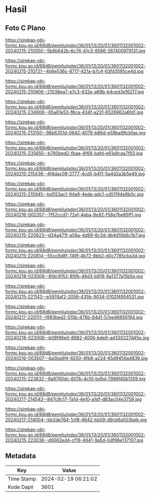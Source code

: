# Hasil

## Foto C Plano

https://sirekap-obj-formc.kpu.go.id/68d8/pemilu/pdpr/36/01/13/20/01/3601132001002-20240215-210550--5b8b642b-6c76-41c3-8586-267400979131.jpg

https://sirekap-obj-formc.kpu.go.id/68d8/pemilu/pdpr/36/01/13/20/01/3601132001002-20240215-210721--4b6e536c-8717-421a-b7c4-63fd3595ce4d.jpg

https://sirekap-obj-formc.kpu.go.id/68d8/pemilu/pdpr/36/01/13/20/01/3601132001002-20240215-210906--21038ea7-e7c3-432e-a69b-b4ced3e16217.jpg

https://sirekap-obj-formc.kpu.go.id/68d8/pemilu/pdpr/36/01/13/20/01/3601132001002-20240215-234906--65a61e53-f6ca-434f-a231-6528962a6fd1.jpg

https://sirekap-obj-formc.kpu.go.id/68d8/pemilu/pdpr/36/01/13/20/01/3601132001002-20240215-213150--96b6351d-0642-4079-b86d-e59ba99cbfae.jpg

https://sirekap-obj-formc.kpu.go.id/68d8/pemilu/pdpr/36/01/13/20/01/3601132001002-20240215-235655--b780bed2-fbae-4f69-bafd-e61a9caa7f93.jpg

https://sirekap-obj-formc.kpu.go.id/68d8/pemilu/pdpr/36/01/13/20/01/3601132001002-20240215-215436--4f4dac09-2777-4cd5-b411-5a4d2a3b5e49.jpg

https://sirekap-obj-formc.kpu.go.id/68d8/pemilu/pdpr/36/01/13/20/01/3601132001002-20240215-215945--bd553ac1-94a9-4ede-adc1-cd51f94e8b0c.jpg

https://sirekap-obj-formc.kpu.go.id/68d8/pemilu/pdpr/36/01/13/20/01/3601132001002-20240216-002357--7f52ccd7-72af-4aba-9e92-f58e7be85ff1.jpg

https://sirekap-obj-formc.kpu.go.id/68d8/pemilu/pdpr/36/01/13/20/01/3601132001002-20240215-220623--d34a471f-a06a-4d99-8c3d-db4d10b6c1b7.jpg

https://sirekap-obj-formc.kpu.go.id/68d8/pemilu/pdpr/36/01/13/20/01/3601132001002-20240215-220814--55cc8d8f-749f-4b72-8bb2-d0c7785cba3d.jpg

https://sirekap-obj-formc.kpu.go.id/68d8/pemilu/pdpr/36/01/13/20/01/3601132001002-20240218-023006--6fdc9152-85fb-48d3-b619-6a1377a15b5e.jpg

https://sirekap-obj-formc.kpu.go.id/68d8/pemilu/pdpr/36/01/13/20/01/3601132001002-20240215-221143--e5974af2-2058-435b-9034-0102f4954531.jpg

https://sirekap-obj-formc.kpu.go.id/68d8/pemilu/pdpr/36/01/13/20/01/3601132001002-20240217-220111--f893bed2-515b-476b-84d1-57ee46856194.jpg

https://sirekap-obj-formc.kpu.go.id/68d8/pemilu/pdpr/36/01/13/20/01/3601132001002-20240218-023006--b09f96e0-8982-4006-bde9-ad330227d45e.jpg

https://sirekap-obj-formc.kpu.go.id/68d8/pemilu/pdpr/36/01/13/20/01/3601132001002-20240216-003507--4a0ba9f4-8250-4fb8-a224-65d9456a4836.jpg

https://sirekap-obj-formc.kpu.go.id/68d8/pemilu/pdpr/36/01/13/20/01/3601132001002-20240215-223632--8a9760dc-607b-4c10-bd5d-7986f40b1359.jpg

https://sirekap-obj-formc.kpu.go.id/68d8/pemilu/pdpr/36/01/13/20/01/3601132001002-20240217-214543--847c9c17-7a1d-4e10-a1d1-d83ac04e3759.jpg

https://sirekap-obj-formc.kpu.go.id/68d8/pemilu/pdpr/36/01/13/20/01/3601132001002-20240217-214004--bb2de764-1cf8-4642-bb59-d9cb6a503beb.jpg

https://sirekap-obj-formc.kpu.go.id/68d8/pemilu/pdpr/36/01/13/20/01/3601132001002-20240215-223038--d9062ed4-cf16-4941-9a5d-0df99e137107.jpg


## Metadata

| Key        | Value               |
| ---------- | ------------------- |
| Time Stamp | 2024-02-19 06:21:02 |
| Kode Dapil | 3601                |



